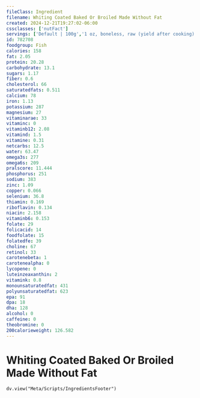 ```yaml
---
fileClass: Ingredient
filename: Whiting Coated Baked Or Broiled Made Without Fat
created: 2024-12-21T19:27:02-06:00
cssclasses: ['nutFact']
servings: ['Default | 100g','1 oz, boneless, raw (yield after cooking) | 27','1 oz, boneless, cooked | 28','1 oz, with bone, raw (yield after cooking, bone removed) | 18','1 oz, with bone, cooked (yield after bone removed) | 19','1 cubic inch, with bone, cooked (yield after bone removed) | 11','1 cubic inch, boneless, cooked | 17','1 small fillet | 113','1 medium fillet | 170','1 large fillet | 255']
id: 782708
foodgroup: Fish
calories: 158
fat: 2.05
protein: 20.28
carbohydrate: 13.1
sugars: 1.17
fiber: 0.6
cholesterol: 66
saturatedfats: 0.511
calcium: 78
iron: 1.13
potassium: 287
magnesium: 27
vitaminarae: 33
vitaminc: 0
vitaminb12: 2.08
vitamind: 1.5
vitamine: 0.31
netcarbs: 12.5
water: 63.47
omega3s: 277
omega6s: 209
pralscore: 11.444
phosphorus: 251
sodium: 383
zinc: 1.09
copper: 0.066
selenium: 36.8
thiamin: 0.169
riboflavin: 0.134
niacin: 2.158
vitaminb6: 0.153
folate: 29
folicacid: 14
foodfolate: 15
folatedfe: 39
choline: 67
retinol: 33
carotenebeta: 1
carotenealpha: 0
lycopene: 0
luteinzeaxanthin: 2
vitamink: 0.8
monounsaturatedfat: 431
polyunsaturatedfat: 623
epa: 91
dpa: 18
dha: 128
alcohol: 0
caffeine: 0
theobromine: 0
200calorieweight: 126.582
---
```


# Whiting Coated Baked Or Broiled Made Without Fat

```dataviewjs
dv.view("Meta/Scripts/IngredientsFooter")
```